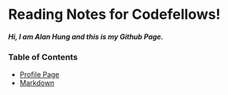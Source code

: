 # Reading Notes for Codefellows!
##### Hi, I am Alan Hung and this is my Github Page.

### **Table of Contents**
* [Profile Page](https://github.com/AlanYHung)
* [Markdown](markdown.md)
